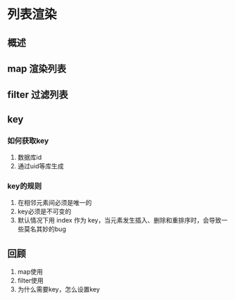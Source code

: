# 列表渲染

## 概述

## map 渲染列表

## filter 过滤列表

## key

### 如何获取key

1. 数据库id
2. 通过uid等库生成 

### key的规则

1. 在相邻元素间必须是唯一的
2. key必须是不可变的
3. 默认情况下用 index 作为 key，当元素发生插入、删除和重排序时，会导致一些莫名其妙的bug

## 回顾

1. map使用
2. filter使用
3. 为什么需要key，怎么设置key
